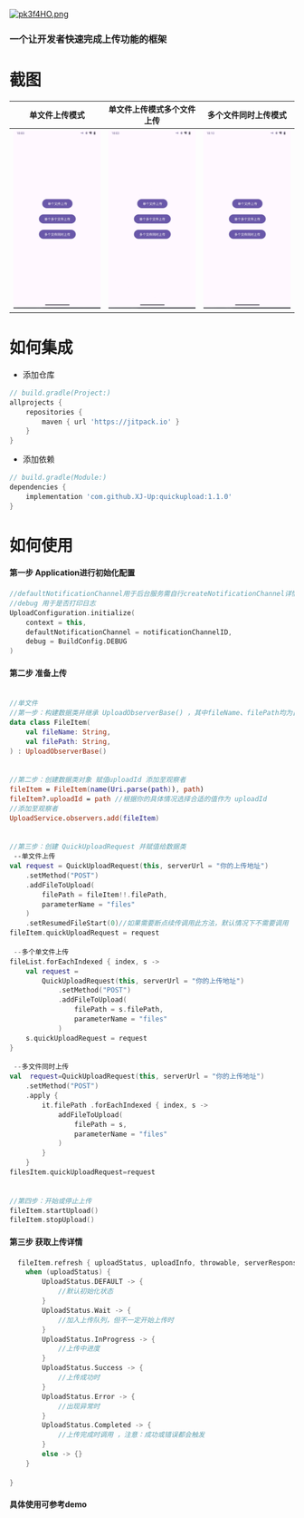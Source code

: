 [![pk3f4HO.png](https://s21.ax1x.com/2024/05/30/pk3f4HO.png)](https://imgse.com/i/pk3f4HO)

### 一个让开发者快速完成上传功能的框架

# 截图

| 单文件上传模式                                                                                      | 单文件上传模式多个文件上传                                                                                      | 多个文件同时上传模式                                                                                        |
|----------------------------------------------------------------------------------------------|----------------------------------------------------------------------------------------------------|---------------------------------------------------------------------------------------------------|
| ![单文件上传模式](https://github.com/XJ-Up/quickupload/blob/main/pictureresources/one.gif?raw=true) | ![单文件上传模式多个文件上传](https://github.com/XJ-Up/quickupload/blob/main/pictureresources/two.gif?raw=true) | ![多个文件同时上传模式](https://github.com/XJ-Up/quickupload/blob/main/pictureresources/three.gif?raw=true) |

# 如何集成

- 添加仓库

```groovy
// build.gradle(Project:)
allprojects {
    repositories {
        maven { url 'https://jitpack.io' }
    }
}
```

- 添加依赖

```groovy
// build.gradle(Module:)
dependencies {
    implementation 'com.github.XJ-Up:quickupload:1.1.0'
}
```

# 如何使用

#### 第一步 Application进行初始化配置

```kotlin
//defaultNotificationChannel用于后台服务需自行createNotificationChannel详情见demo
//debug 用于是否打印日志
UploadConfiguration.initialize(
    context = this,
    defaultNotificationChannel = notificationChannelID,
    debug = BuildConfig.DEBUG
)
```

#### 第二步 准备上传

```kotlin

//单文件
//第一步：构建数据类并继承 UploadObserverBase() ，其中fileName、filePath均为自定义内容
data class FileItem(
    val fileName: String,
    val filePath: String,
) : UploadObserverBase()


//第二步：创建数据类对象 赋值uploadId 添加至观察者
fileItem = FileItem(name(Uri.parse(path)), path)
fileItem?.uploadId = path //根据你的具体情况选择合适的值作为 uploadId
//添加至观察者
UploadService.observers.add(fileItem)


//第三步：创建 QuickUploadRequest 并赋值给数据类
 --单文件上传
val request = QuickUploadRequest(this, serverUrl = "你的上传地址")
    .setMethod("POST")
    .addFileToUpload(
        filePath = fileItem!!.filePath,
        parameterName = "files"
    )
    .setResumedFileStart(0)//如果需要断点续传调用此方法，默认情况下不需要调用
fileItem.quickUploadRequest = request

 --多个单文件上传
fileList.forEachIndexed { index, s ->
    val request =
        QuickUploadRequest(this, serverUrl = "你的上传地址")
            .setMethod("POST")
            .addFileToUpload(
                filePath = s.filePath,
                parameterName = "files"
            )
    s.quickUploadRequest = request
}

 --多文件同时上传
val  request=QuickUploadRequest(this, serverUrl = "你的上传地址")
    .setMethod("POST")
    .apply {
        it.filePath .forEachIndexed { index, s ->
            addFileToUpload(
                filePath = s,
                parameterName = "files"
            )
        }
    }
filesItem.quickUploadRequest=request


//第四步：开始或停止上传
fileItem.startUpload()
fileItem.stopUpload()
```

#### 第三步 获取上传详情

```kotlin
  fileItem.refresh { uploadStatus, uploadInfo, throwable, serverResponse ->
    when (uploadStatus) {
        UploadStatus.DEFAULT -> {
            //默认初始化状态
        }
        UploadStatus.Wait -> {
            //加入上传队列，但不一定开始上传时
        }
        UploadStatus.InProgress -> {
            //上传中进度
        }
        UploadStatus.Success -> {
            //上传成功时
        }
        UploadStatus.Error -> {
            //出现异常时
        }
        UploadStatus.Completed -> {
            //上传完成时调用 ，注意：成功或错误都会触发
        }
        else -> {}
    }

}
```
#### 具体使用可参考demo

